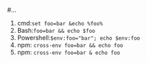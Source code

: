 #...

1. cmd:`set foo=bar &echo %foo%`
2. Bash:`foo=bar && echo $foo`
3. Powershell:`$env:foo="bar"; echo $env:foo`
4. npm: `cross-env foo=bar && echo foo`
4. npm: `cross-env foo=bar & echo foo`
